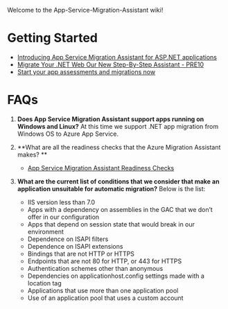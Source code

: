 Welcome to the App-Service-Migration-Assistant wiki!

# Getting Started
* [Introducing App Service Migration Assistant for ASP.NET applications](https://azure.microsoft.com/en-us/blog/introducing-the-app-service-migration-assistant-for-asp-net-applications/?utm_source=t.co&utm_medium=referral)
* [Migrate Your .NET Web Our New Step-By-Step Assistant - PRE10](https://www.youtube.com/watch?v=KYwPVok3-qI)
* [Start your app assessments and migrations now](https://appmigration.microsoft.com)

# FAQs
1. **Does App Service Migration Assistant support apps running on Windows and Linux?**
    At this time we support .NET app migration from Windows OS to Azure App Service.

2.  **What are all the readiness checks that the Azure Migration Assistant makes? **
    * [App Service Migration Assistant Readiness Checks](https://appmigration.microsoft.com/readinesschecks)
   
3. **What are the current list of conditions that we consider that make an application unsuitable for automatic migration?**
    Below is the list: 
    * IIS version less than 7.0
    * Apps with a dependency on assemblies in the GAC that we don’t offer in our configuration
    * Apps that depend on session state that would break in our environment
    * Dependence on ISAPI filters
    * Dependence on ISAPI extensions
    * Bindings that are not HTTP or HTTPS
    * Endpoints that are not 80 for HTTP, or 443 for HTTPS
    * Authentication schemes other than anonymous
    * Dependencies on applicationhost.config settings made with a location tag
    * Applications that use more than one application pool
    * Use of an application pool that uses a custom account

